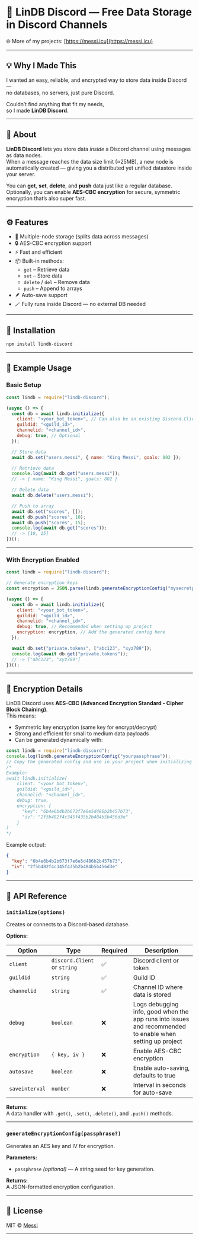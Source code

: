 # 💾 LinDB Discord — Free Data Storage in Discord Channels

🌐 More of my projects: [https://messi.icu](https://messi.icu)

---

## 💡 Why I Made This

I wanted an easy, reliable, and encrypted way to store data inside Discord —  
no databases, no servers, just pure Discord.

Couldn’t find anything that fit my needs,  
so I made **LinDB Discord**.

---

## 📖 About

**LinDB Discord** lets you store data *inside* a Discord channel using messages as data nodes.  
When a message reaches the data size limit (≈25MB), a new node is automatically created — giving you a distributed yet unified datastore inside your server.

You can **get**, **set**, **delete**, and **push** data just like a regular database.  
Optionally, you can enable **AES-CBC encryption** for secure, symmetric encryption that’s also super fast.

---

## ⚙️ Features

- 🧠 Multiple-node storage (splits data across messages)
- 🔒 AES-CBC encryption support
- ⚡ Fast and efficient
- 📦 Built-in methods:
  - `get` – Retrieve data
  - `set` – Store data
  - `delete` / `del` – Remove data
  - `push` – Append to arrays
- 🪶 Auto-save support
- 🪄 Fully runs inside Discord — no external DB needed

---

## 🚀 Installation

```bash
npm install lindb-discord
```

---

## 🧰 Example Usage

### Basic Setup

```js
const lindb = require("lindb-discord");

(async () => {
  const db = await lindb.initialize({
    client: "<your_bot_token>", // Can also be an existing Discord.Client
    guildid: "<guild_id>",
    channelid: "<channel_id>",
    debug: true, // Optional
  });

  // Store data
  await db.set("users.messi", { name: "King Messi", goals: 802 });

  // Retrieve data
  console.log(await db.get("users.messi")); 
  // -> { name: "King Messi", goals: 802 }

  // Delete data
  await db.delete("users.messi");

  // Push to array
  await db.set("scores", []);
  await db.push("scores", 10);
  await db.push("scores", 15);
  console.log(await db.get("scores")); 
  // -> [10, 15]
})();
```

---

### With Encryption Enabled

```js
const lindb = require("lindb-discord");

// Generate encryption keys
const encryption = JSON.parse(lindb.generateEncryptionConfig("mysecretpass"));

(async () => {
  const db = await lindb.initialize({
    client: "<your_bot_token>",
    guildid: "<guild_id>",
    channelid: "<channel_id>",
    debug: true, // Recommended when setting up project
    encryption: encryption, // Add the generated config here
  });

  await db.set("private.tokens", ["abc123", "xyz789"]);
  console.log(await db.get("private.tokens")); 
  // -> ["abc123", "xyz789"]
})();
```

---

## 🔐 Encryption Details

LinDB Discord uses **AES-CBC (Advanced Encryption Standard - Cipher Block Chaining)**.  
This means:
- Symmetric key encryption (same key for encrypt/decrypt)
- Strong and efficient for small to medium data payloads
- Can be generated dynamically with:

```js
const lindb = require("lindb-discord");
console.log(lindb.generateEncryptionConfig("yourpassphrase"));
// Copy the generated config and use in your project when initializing the database
/*
Example:
await lindb.initialize(
    client: "<your_bot_token>",
    guildid: "<guild_id>",
    channelid: "<channel_id>",
    debug: true,
    encryption: {
      "key": "6b4e6b4b2b673f7e6e5d486b2b457b73",
      "iv": "2f5b482f4c345f435b2b484b5b456d3e"
    }
)
*/
```

Example output:
```json
{
  "key": "6b4e6b4b2b673f7e6e5d486b2b457b73",
  "iv": "2f5b482f4c345f435b2b484b5b456d3e"
}
```

---

## 🧩 API Reference

### `initialize(options)`

Creates or connects to a Discord-based database.

**Options:**

| Option | Type | Required | Description |
|--------|------|-----------|-------------|
| `client` | `discord.Client` or `string` | ✅ | Discord client or token |
| `guildid` | `string` | ✅ | Guild ID |
| `channelid` | `string` | ✅ | Channel ID where data is stored |
| `debug` | `boolean` | ❌ | Logs debugging info, good when the app runs into issues and recommended to enable when setting up project |
| `encryption` | `{ key, iv }` | ❌ | Enable AES-CBC encryption |
| `autosave` | `boolean` | ❌ | Enable auto-saving, defaults to true |
| `saveinterval` | `number` | ❌ | Interval in seconds for auto-save |

**Returns:**  
A data handler with `.get()`, `.set()`, `.delete()`, and `.push()` methods.

---

### `generateEncryptionConfig(passphrase?)`

Generates an AES key and IV for encryption.

**Parameters:**
- `passphrase` *(optional)* — A string seed for key generation.

**Returns:**  
A JSON-formatted encryption configuration.

---

## 📜 License

MIT © [Messi](https://messi.icu)

---

